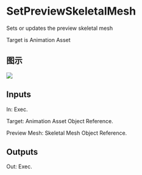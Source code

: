 # SetPreviewSkeletalMesh

Sets or updates the preview skeletal mesh

Target is Animation Asset

## 图示

![]($-20221218-17505386.png)

## Inputs

In: Exec.

Target: Animation Asset Object Reference.

Preview Mesh: Skeletal Mesh Object Reference.  

## Outputs

Out: Exec.

